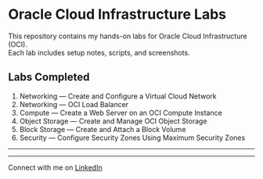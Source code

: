 # Oracle Cloud Infrastructure Labs 

This repository contains my hands-on labs for Oracle Cloud Infrastructure (OCI).  
Each lab includes setup notes, scripts, and screenshots.  

## Labs Completed
1. Networking — Create and Configure a Virtual Cloud Network
2. Networking — OCI Load Balancer
3. Compute — Create a Web Server on an OCI Compute Instance
4. Object Storage — Create and Manage OCI Object Storage
5. Block Storage — Create and Attach a Block Volume
6. Security — Configure Security Zones Using Maximum Security Zones

---

---

Connect with me on [LinkedIn](https://linkedin.com/in/faizanmirzatx)
